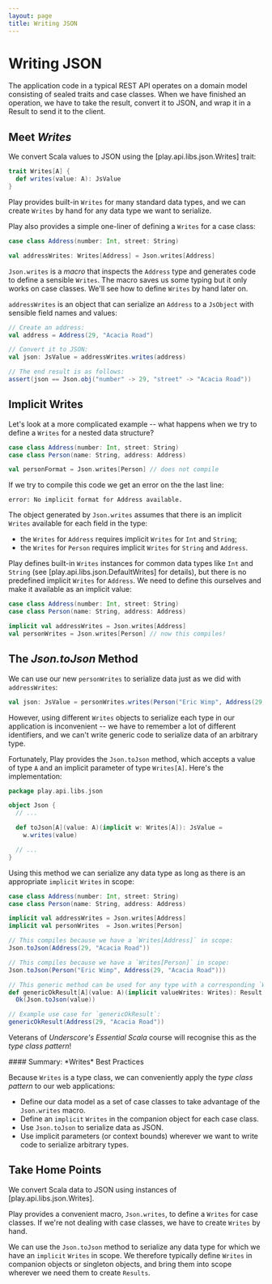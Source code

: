 ```yaml
---
layout: page
title: Writing JSON
---
```


# Writing JSON

The application code in a typical REST API operates on a domain model consisting of sealed traits and case classes.
When we have finished an operation, we have to take the result, convert it to JSON, and wrap it in a Result to send it to the client.

## Meet *Writes*

We convert Scala values to JSON using the [play.api.libs.json.Writes] trait:

~~~ scala
trait Writes[A] {
  def writes(value: A): JsValue
}
~~~

Play provides built-in `Writes` for many standard data types, and we can create `Writes` by hand for any data type we want to serialize.

Play also provides a simple one-liner of defining a `Writes` for a case class:

~~~ scala
case class Address(number: Int, street: String)

val addressWrites: Writes[Address] = Json.writes[Address]
~~~

`Json.writes` is a *macro* that inspects the `Address` type and generates code to define a sensible `Writes`. The macro saves us some typing but it only works on case classes. We'll see how to define `Writes` by hand later on.

`addressWrites` is an object that can serialize an `Address` to a `JsObject` with sensible field names and values:

~~~ scala
// Create an address:
val address = Address(29, "Acacia Road")

// Convert it to JSON:
val json: JsValue = addressWrites.writes(address)

// The end result is as follows:
assert(json == Json.obj("number" -> 29, "street" -> "Acacia Road"))
~~~



## Implicit Writes

Let's look at a more complicated example -- what happens when we try to define a `Writes` for a nested data structure?

~~~ scala
case class Address(number: Int, street: String)
case class Person(name: String, address: Address)

val personFormat = Json.writes[Person] // does not compile
~~~

If we try to compile this code we get an error on the the last line:

~~~
error: No implicit format for Address available.
~~~

The object generated by `Json.writes` assumes that there is an implicit `Writes` available for each field in the type:

 - the `Writes` for `Address` requires implicit `Writes` for `Int` and `String`;
 - the `Writes` for `Person` requires implicit `Writes` for `String` and `Address`.

Play defines built-in `Writes` instances for common data types like `Int` and `String` (see [play.api.libs.json.DefaultWrites] for details), but there is no predefined implicit `Writes` for `Address`. We need to define this ourselves and make it available as an implicit value:

~~~ scala
case class Address(number: Int, street: String)
case class Person(name: String, address: Address)

implicit val addressWrites = Json.writes[Address]
val personWrites = Json.writes[Person] // now this compiles!
~~~


## The *Json.toJson* Method

We can use our new `personWrites` to serialize data just as we did with `addressWrites`:

~~~ scala
val json: JsValue = personWrites.writes(Person("Eric Wimp", Address(29, "Acacia Road")))
~~~

However, using different `Writes` objects to serialize each type in our application is inconvenient -- we have to remember a lot of different identifiers, and we can't write generic code to serialize data of an arbitrary type.

Fortunately, Play provides the `Json.toJson` method, which accepts a value of type `A` and an implicit parameter of type `Writes[A]`. Here's the implementation:

~~~ scala
package play.api.libs.json

object Json {
  // ...

  def toJson[A](value: A)(implicit w: Writes[A]): JsValue =
    w.writes(value)

  // ...
}
~~~

Using this method we can serialize any data type as long as there is an appropriate `implicit` `Writes` in scope:

~~~ scala
case class Address(number: Int, street: String)
case class Person(name: String, address: Address)

implicit val addressWrites = Json.writes[Address]
implicit val personWrites  = Json.writes[Person]

// This compiles because we have a `Writes[Address]` in scope:
Json.toJson(Address(29, "Acacia Road"))

// This compiles because we have a `Writes[Person]` in scope:
Json.toJson(Person("Eric Wimp", Address(29, "Acacia Road")))

// This generic method can be used for any type with a corresponding `Writes`:
def genericOkResult[A](value: A)(implicit valueWrites: Writes): Result =
  Ok(Json.toJson(value))

// Example use case for `genericOkResult`:
genericOkResult(Address(29, "Acacia Road"))
~~~

Veterans of *Underscore's Essential Scala* course will recognise this as the *type class pattern*!

<div class="callout callout-info">
#### Summary: *Writes* Best Practices

Because `Writes` is a type class, we can conveniently apply the *type class pattern* to our web applications:

 - Define our data model as a set of case classes to take advantage of the `Json.writes` macro.
 - Define an `implicit` `Writes` in the companion object for each case class.
 - Use `Json.toJson` to serialize data as JSON.
 - Use implicit parameters (or context bounds) wherever we want to write code to serialize arbitrary types.
</div>

## Take Home Points

We convert Scala data to JSON using instances of [play.api.libs.json.Writes].

Play provides a convenient macro, `Json.writes`, to define a `Writes` for case classes. If we're not dealing with case classes, we have to create `Writes` by hand.

We can use the `Json.toJson` method to serialize any data type for which we have an `implicit` `Writes` in scope. We therefore typically define `Writes` in companion objects or singleton objects, and bring them into scope wherever we need them to create `Results`.

